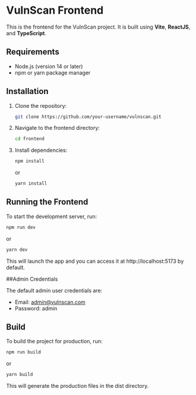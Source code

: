 # VulnScan Frontend

This is the frontend for the VulnScan project. It is built using **Vite**, **ReactJS**, and **TypeScript**.

## Requirements

- Node.js (version 14 or later)
- npm or yarn package manager

## Installation

1. Clone the repository:

    ```bash
    git clone https://github.com/your-username/vulnscan.git
    ```

2. Navigate to the frontend directory:

    ```bash
    cd frontend
    ```

3. Install dependencies:

    ```bash
    npm install
    ```

   or

    ```bash
    yarn install
    ```

## Running the Frontend

To start the development server, run:

```bash
npm run dev
```
or 
```bash
yarn dev
```
This will launch the app and you can access it at http://localhost:5173 by default.

##Admin Credentials

The default admin user credentials are:
  - Email: admin@vulnscan.com
  - Password: admin

## Build

To build the project for production, run:
```bash
npm run build
```

or

```bash
yarn build
```

This will generate the production files in the dist directory.
